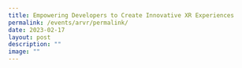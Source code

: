 ```yaml
---
title: Empowering Developers to Create Innovative XR Experiences
permalink: /events/arvr/permalink/
date: 2023-02-17
layout: post
description: ""
image: ""
---
```

